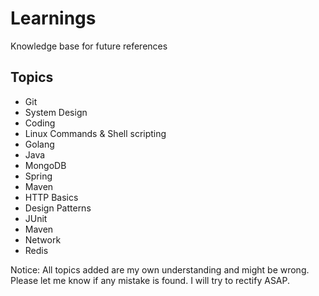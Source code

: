 # Learnings

Knowledge base for future references

## Topics

* Git
* System Design
* Coding
* Linux Commands & Shell scripting
* Golang
* Java
* MongoDB
* Spring
* Maven
* HTTP Basics
* Design Patterns
* JUnit
* Maven
* Network
* Redis

Notice: All topics added are my own understanding and might be wrong. Please let me know if any mistake is found. I will try to rectify ASAP.
